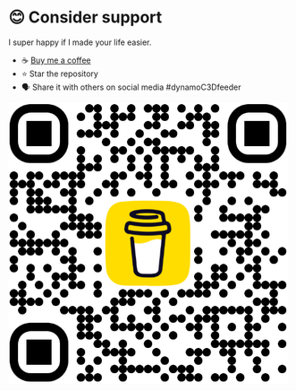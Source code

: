 # 😊 Consider support

I super happy if I made your life easier.

- ☕ [Buy me a coffee](https://coff.ee/jakubkares)
- ⭐ Star the repository
- 🗣️ Share it with others on social media #dynamoC3Dfeeder

<img src="/pics/coffe.png" width="500"/>
